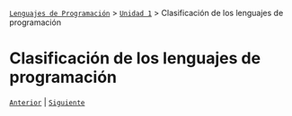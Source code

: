 [`Lenguajes de Programación`](../../README.md) > [`Unidad 1`](../README.md) > Clasificación de los lenguajes de programación

# Clasificación de los lenguajes de programación

[`Anterior`](../tema02/README.md) | [`Siguiente`](#)
